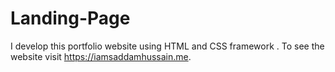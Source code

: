 # Landing-Page
I develop this portfolio website using HTML and CSS framework . To see the website  visit https://iamsaddamhussain.me.

